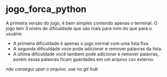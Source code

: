 # jogo_forca_python
A primeira versão do jogo, é bem simples contendo apenas o terminal.
O jogo tem 3 níveis de dificuldade que são mais para mim do que para o usuário:
  - A primeira dificuldade é apenas o jogo normal com uma lista fixa.
  - A segunda dificuldade voce pode adicionar e remover palavras da lista.
  - A ultima dificuldade você tambem pode adicionar e remover palavras, porém essas palavras ficam guardades em um arquivo csv externo.

*não consegui upar o arquivo .exe no git hub*
